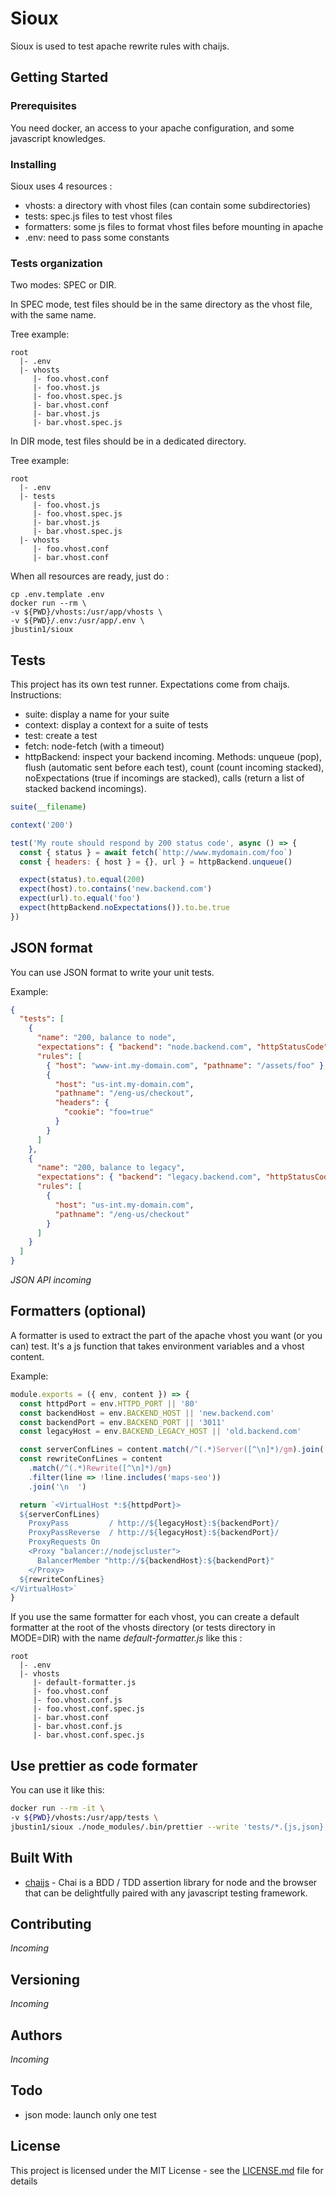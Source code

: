 # Sioux

Sioux is used to test apache rewrite rules with chaijs.

## Getting Started

### Prerequisites

You need docker, an access to your apache configuration, and some javascript knowledges.

### Installing

Sioux uses 4 resources :

- vhosts: a directory with vhost files (can contain some subdirectories)
- tests: spec.js files to test vhost files
- formatters: some js files to format vhost files before mounting in apache
- .env: need to pass some constants

### Tests organization

Two modes: SPEC or DIR.

In SPEC mode, test files should be in the same directory as the vhost file, with the same name.

Tree example:

```
root
  |- .env
  |- vhosts
     |- foo.vhost.conf
     |- foo.vhost.js
     |- foo.vhost.spec.js
     |- bar.vhost.conf
     |- bar.vhost.js
     |- bar.vhost.spec.js
```

In DIR mode, test files should be in a dedicated directory.

Tree example:

```
root
  |- .env
  |- tests
     |- foo.vhost.js
     |- foo.vhost.spec.js
     |- bar.vhost.js
     |- bar.vhost.spec.js
  |- vhosts
     |- foo.vhost.conf
     |- bar.vhost.conf
```

When all resources are ready, just do :

```
cp .env.template .env
docker run --rm \
-v ${PWD}/vhosts:/usr/app/vhosts \
-v ${PWD}/.env:/usr/app/.env \
jbustin1/sioux
```

## Tests

This project has its own test runner. Expectations come from chaijs.
Instructions:

- suite: display a name for your suite
- context: display a context for a suite of tests
- test: create a test
- fetch: node-fetch (with a timeout)
- httpBackend: inspect your backend incoming. Methods: unqueue (pop), flush (automatic sent before each test), count (count incoming stacked), noExpectations (true if incomings are stacked), calls (return a list of stacked backend incomings).

```js
suite(__filename)

context('200')

test('My route should respond by 200 status code', async () => {
  const { status } = await fetch(`http://www.mydomain.com/foo`)
  const { headers: { host } = {}, url } = httpBackend.unqueue()

  expect(status).to.equal(200)
  expect(host).to.contains('new.backend.com')
  expect(url).to.equal('foo')
  expect(httpBackend.noExpectations()).to.be.true
})
```

## JSON format

You can use JSON format to write your unit tests.

Example:

```json
{
  "tests": [
    {
      "name": "200, balance to node",
      "expectations": { "backend": "node.backend.com", "httpStatusCode": 200 },
      "rules": [
        { "host": "www-int.my-domain.com", "pathname": "/assets/foo" },
        {
          "host": "us-int.my-domain.com",
          "pathname": "/eng-us/checkout",
          "headers": {
            "cookie": "foo=true"
          }
        }
      ]
    },
    {
      "name": "200, balance to legacy",
      "expectations": { "backend": "legacy.backend.com", "httpStatusCode": 200 },
      "rules": [
        {
          "host": "us-int.my-domain.com",
          "pathname": "/eng-us/checkout"
        }
      ]
    }
  ]
}
```

_JSON API incoming_

## Formatters (optional)

A formatter is used to extract the part of the apache vhost you want (or you can) test. It's a js function that takes environment variables and a vhost content.

Example:

```js
module.exports = ({ env, content }) => {
  const httpdPort = env.HTTPD_PORT || '80'
  const backendHost = env.BACKEND_HOST || 'new.backend.com'
  const backendPort = env.BACKEND_PORT || '3011'
  const legacyHost = env.BACKEND_LEGACY_HOST || 'old.backend.com'

  const serverConfLines = content.match(/^(.*)Server([^\n]*)/gm).join('\n  ')
  const rewriteConfLines = content
    .match(/^(.*)Rewrite([^\n]*)/gm)
    .filter(line => !line.includes('maps-seo'))
    .join('\n  ')

  return `<VirtualHost *:${httpdPort}>
  ${serverConfLines}
    ProxyPass         / http://${legacyHost}:${backendPort}/
    ProxyPassReverse  / http://${legacyHost}:${backendPort}/
    ProxyRequests On
    <Proxy "balancer://nodejscluster">
      BalancerMember "http://${backendHost}:${backendPort}"
    </Proxy>
  ${rewriteConfLines}
</VirtualHost>`
}
```

If you use the same formatter for each vhost, you can create a default formatter at the root of the vhosts directory (or tests directory in MODE=DIR) with the name _default-formatter.js_ like this :

```
root
  |- .env
  |- vhosts
     |- default-formatter.js
     |- foo.vhost.conf
     |- foo.vhost.conf.js
     |- foo.vhost.conf.spec.js
     |- bar.vhost.conf
     |- bar.vhost.conf.js
     |- bar.vhost.conf.spec.js
```

## Use prettier as code formater

You can use it like this:

```sh
docker run --rm -it \
-v ${PWD}/vhosts:/usr/app/tests \
jbustin1/sioux ./node_modules/.bin/prettier --write 'tests/*.{js,json}'
```

## Built With

- [chaijs](https://www.chaijs.com/) - Chai is a BDD / TDD assertion library for node and the browser that can be delightfully paired with any javascript testing framework.

## Contributing

_Incoming_

## Versioning

_Incoming_

## Authors

_Incoming_

## Todo

- json mode: launch only one test

## License

This project is licensed under the MIT License - see the [LICENSE.md](LICENSE.md) file for details
